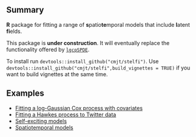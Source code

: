 Summary
-------

**R** package for fitting a range of **s**patio**te**mporal models that
include **l**atent **fi**elds.

This package is **under construction**. It will eventually replace the
functionality offered by [`lgcpSPDE`](https://github.com/cmjt/lgcpSPDE).

To install run `devtools::install_github("cmjt/stelfi")`. Use `devtools::install_github("cmjt/stelfi",build_vignettes = TRUE)` if you want to build vignettes at the same time.

Examples
-------

  - [Fitting a log-Gaussian Cox process with covariates](https://github.com/cmjt/stelfi/blob/master/vignettes/lgcp.md)
  - [Fitting a Hawkes process to Twitter data](https://github.com/cmjt/stelfi/blob/master/vignettes/hawkes.md)
  - [Self-exciting models](https://github.com/cmjt/stelfi/blob/master/vignettes/self-exciting.md)
  - [Spatiotemporal models](https://github.com/cmjt/stelfi/blob/master/vignettes/spatio-temporal.md)